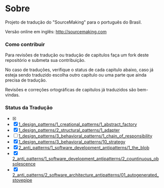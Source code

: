Sobre
==============

Projeto de tradução do "SourceMaking" para o português do Brasil.

Versão online em inglês:
http://sourcemaking.com

### Como contribuir

Para revisões de tradução ou tradução de capitulos faça um fork deste repositório e submeta sua contribuição.

No caso de traduções, verifique o status de cada capitulo abaixo, caso já esteja sendo traduzido escolha outro capitulo ou uma parte que ainda precisa de tradução.

Revisões e correções ortográficas de capitulos já traduzidos são bem-vindas.

### Status da Tradução
- [x] 
- [x] [1_design_patterns/1_creational_patterns/1_abstract_factory](https://github.com/henryhamon/sourcemaking/blob/master/1_design_patterns/1_creational_patterns/1_abstract_factory.md)
- [x] [1_design_patterns/2_structural_patterns/1_adapter](https://github.com/henryhamon/sourcemaking/blob/master/1_design_patterns/2_structural_patterns/1_adapter.md)
- [ ] [1_design_patterns/3_behavioral_patterns/1_chain_of_responsibility
](https://github.com/henryhamon/sourcemaking/blob/master/1_design_patterns/3_behavioral_patterns/1_chain_of_responsibility.md
)
- [x] [1_design_patterns/3_behavioral_patterns/10_strategy](https://github.com/henryhamon/sourcemaking/blob/master/1_design_patterns/3_behavioral_patterns/10_strategy.md)
- [x] [2_anti_patterns/1_software_development_antipatterns/1_the_blob](https://github.com/henryhamon/sourcemaking/blob/master/2_anti_patterns/1_software_development_antipatterns/1_the_blob.md)
- [x] [2_anti_patterns/1_software_development_antipatterns/2_countinuous_obsolescence](https://github.com/henryhamon/sourcemaking/blob/master/2_anti_patterns/1_software_development_antipatterns/2_countinuous_obsolescence.md)
- [x] [2_anti_patterns/2_software_architecture_antipatterns/01_autogenerated_stovepipe](https://github.com/henryhamon/sourcemaking/blob/master/2_anti_patterns/2_software_architecture_antipatterns/01_autogenerated_stovepipe.md)
